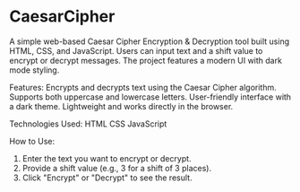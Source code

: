 # CaesarCipher
A simple web-based Caesar Cipher Encryption & Decryption tool built using HTML, CSS, and JavaScript. Users can input text and a shift value to encrypt or decrypt messages. The project features a modern UI with dark mode styling.

Features:
Encrypts and decrypts text using the Caesar Cipher algorithm.
Supports both uppercase and lowercase letters.
User-friendly interface with a dark theme.
Lightweight and works directly in the browser.

Technologies Used:
HTML
CSS
JavaScript

How to Use:
1. Enter the text you want to encrypt or decrypt.
2. Provide a shift value (e.g., 3 for a shift of 3 places).
3. Click "Encrypt" or "Decrypt" to see the result.
